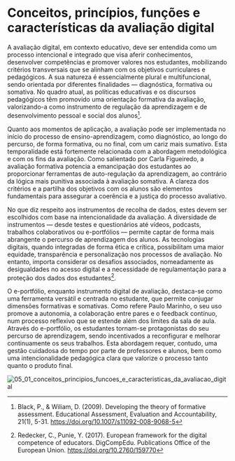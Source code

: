 # Conceitos, princípios, funções e características da avaliação digital

A avaliação digital, em contexto educativo, deve ser entendida como um processo intencional e integrado que visa aferir conhecimentos, desenvolver competências e promover valores nos estudantes, mobilizando critérios transversais que se alinham com os objetivos curriculares e pedagógicos. A sua natureza é essencialmente plural e multifuncional, sendo orientada por diferentes finalidades — diagnóstica, formativa ou somativa. No quadro atual, as políticas educativas e os discursos pedagógicos têm promovido uma orientação formativa da avaliação, valorizando-a como instrumento de regulação da aprendizagem e de desenvolvimento pessoal e social dos alunos[^1].

Quanto aos momentos de aplicação, a avaliação pode ser implementada no início do processo de ensino-aprendizagem, como diagnóstico, ao longo do percurso, de forma formativa, ou no final, com um cariz mais sumativo. Esta temporalidade está fortemente relacionada com a abordagem metodológica e com os fins da avaliação. Como salientado por Carla Figueiredo, a avaliação formativa potencia a emancipação dos estudantes ao proporcionar ferramentas de auto-regulação da aprendizagem, ao contrário da lógica mais punitiva associada à avaliação somativa. A clareza dos critérios e a partilha dos objetivos com os alunos são elementos fundamentais para assegurar a coerência e a justiça do processo avaliativo.

No que diz respeito aos instrumentos de recolha de dados, estes devem ser escolhidos com base na intencionalidade da avaliação. A diversidade de instrumentos — desde testes e questionários até vídeos, podcasts, trabalhos colaborativos ou e-portfólios — permite captar de forma mais abrangente o percurso de aprendizagem dos alunos. As tecnologias digitais, quando integradas de forma ética e crítica, possibilitam uma maior equidade, transparência e personalização nos processos de avaliação. No entanto, importa considerar os desafios associados, nomeadamente as desigualdades no acesso digital e a necessidade de regulamentação para a proteção dos dados dos estudantes[^2].

O e-portfólio, enquanto instrumento digital de avaliação, destaca-se como uma ferramenta versátil e centrada no estudante, que permite conjugar dimensões formativas e somativas. Como refere Paulo Marinho, o seu uso promove a autonomia, a colaboração entre pares e o feedback contínuo, num processo reflexivo que se estende além dos limites da sala de aula. Através do e-portfólio, os estudantes tornam-se protagonistas do seu percurso de aprendizagem, sendo incentivados a reconfigurar e melhorar continuamente os seus trabalhos. Esta abordagem requer, contudo, uma gestão cuidadosa do tempo por parte de professores e alunos, bem como uma intencionalidade pedagógica clara que valorize o processo tanto quanto o produto final.

![05_01_conceitos_principios_funcoes_e_caracteristicas_da_avaliacao_digital](figures/05_01_conceitos_principios_funcoes_e_caracteristicas_da_avaliacao_digital.svg)

[^1]: Black, P., & Wiliam, D. (2009). Developing the theory of formative assessment. Educational Assessment, Evaluation and Accountability, 21(1), 5-31. https://doi.org/10.1007/s11092-008-9068-5
[^2]: Redecker, C., Punie, Y. (2017). European framework for the digital competence of educators. DigCompEdu. Publications Office of the European Union. https://doi.org/10.2760/159770

